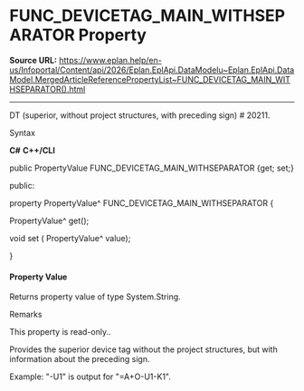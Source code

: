 # FUNC_DEVICETAG_MAIN_WITHSEPARATOR Property

**Source URL:** https://www.eplan.help/en-us/Infoportal/Content/api/2026/Eplan.EplApi.DataModelu~Eplan.EplApi.DataModel.MergedArticleReferencePropertyList~FUNC_DEVICETAG_MAIN_WITHSEPARATOR().html

---

DT (superior, without project structures, with preceding sign) # 20211.

Syntax

**C#**
**C++/CLI**


public PropertyValue FUNC_DEVICETAG_MAIN_WITHSEPARATOR {get; set;}

public:

property PropertyValue^ FUNC_DEVICETAG_MAIN_WITHSEPARATOR {

   PropertyValue^ get();

   void set (    PropertyValue^ value);

}


#### Property Value

Returns property value of type System.String.

Remarks

This property is read-only..

Provides the superior device tag without the project structures, but with information about the preceding sign.

Example: "-U1" is output for "=A+O-U1-K1".
